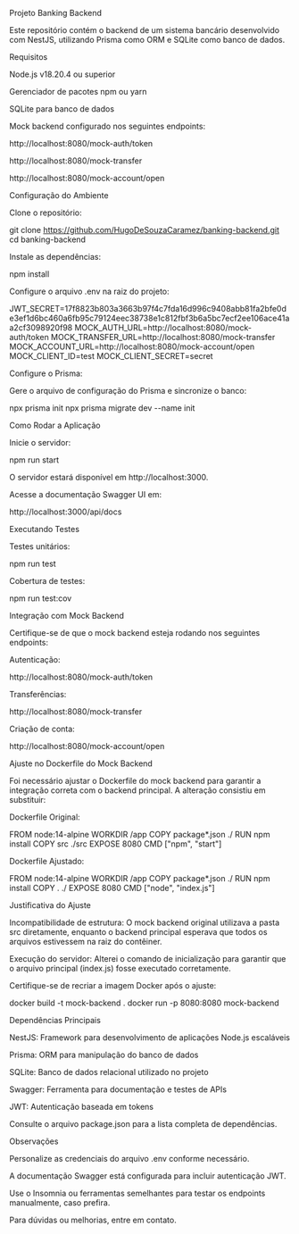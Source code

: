 Projeto Banking Backend

Este repositório contém o backend de um sistema bancário desenvolvido com NestJS, utilizando Prisma como ORM e SQLite como banco de dados.

Requisitos

Node.js v18.20.4 ou superior

Gerenciador de pacotes npm ou yarn

SQLite para banco de dados

Mock backend configurado nos seguintes endpoints:

http://localhost:8080/mock-auth/token

http://localhost:8080/mock-transfer

http://localhost:8080/mock-account/open

Configuração do Ambiente

Clone o repositório:

git clone https://github.com/HugoDeSouzaCaramez/banking-backend.git
cd banking-backend

Instale as dependências:

npm install

Configure o arquivo .env na raiz do projeto:

JWT_SECRET=17f8823b803a3663b97f4c7fda16d996c9408abb81fa2bfe0de3ef1d6bc460a6fb95c79124eec38738e1c812fbf3b6a5bc7ecf2ee106ace41aa2cf3098920f98
MOCK_AUTH_URL=http://localhost:8080/mock-auth/token
MOCK_TRANSFER_URL=http://localhost:8080/mock-transfer
MOCK_ACCOUNT_URL=http://localhost:8080/mock-account/open
MOCK_CLIENT_ID=test
MOCK_CLIENT_SECRET=secret

Configure o Prisma:

Gere o arquivo de configuração do Prisma e sincronize o banco:

npx prisma init
npx prisma migrate dev --name init

Como Rodar a Aplicação

Inicie o servidor:

npm run start

O servidor estará disponível em http://localhost:3000.

Acesse a documentação Swagger UI em:

http://localhost:3000/api/docs

Executando Testes

Testes unitários:

npm run test

Cobertura de testes:

npm run test:cov

Integração com Mock Backend

Certifique-se de que o mock backend esteja rodando nos seguintes endpoints:

Autenticação:

http://localhost:8080/mock-auth/token

Transferências:

http://localhost:8080/mock-transfer

Criação de conta:

http://localhost:8080/mock-account/open

Ajuste no Dockerfile do Mock Backend

Foi necessário ajustar o Dockerfile do mock backend para garantir a integração correta com o backend principal. A alteração consistiu em substituir:

Dockerfile Original:

FROM node:14-alpine
WORKDIR /app
COPY package*.json ./
RUN npm install
COPY src ./src
EXPOSE 8080
CMD ["npm", "start"]

Dockerfile Ajustado:

FROM node:14-alpine
WORKDIR /app
COPY package*.json ./
RUN npm install
COPY . ./
EXPOSE 8080
CMD ["node", "index.js"]

Justificativa do Ajuste

Incompatibilidade de estrutura: O mock backend original utilizava a pasta src diretamente, enquanto o backend principal esperava que todos os arquivos estivessem na raiz do contêiner.

Execução do servidor: Alterei o comando de inicialização para garantir que o arquivo principal (index.js) fosse executado corretamente.

Certifique-se de recriar a imagem Docker após o ajuste:

docker build -t mock-backend .
docker run -p 8080:8080 mock-backend

Dependências Principais

NestJS: Framework para desenvolvimento de aplicações Node.js escaláveis

Prisma: ORM para manipulação do banco de dados

SQLite: Banco de dados relacional utilizado no projeto

Swagger: Ferramenta para documentação e testes de APIs

JWT: Autenticação baseada em tokens

Consulte o arquivo package.json para a lista completa de dependências.

Observações

Personalize as credenciais do arquivo .env conforme necessário.

A documentação Swagger está configurada para incluir autenticação JWT.

Use o Insomnia ou ferramentas semelhantes para testar os endpoints manualmente, caso prefira.

Para dúvidas ou melhorias, entre em contato.